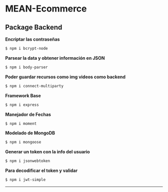 # MEAN-Ecommerce

## Package Backend

**Encriptar las contraseñas**
```bash
$ npm i bcrypt-node
```

**Parsear la data y obtener información en JSON**
```bash
$ npm i body-parser
```

**Poder guardar recursos como img videos como backend**
```bash
$ npm i connect-multiparty
```

**Framework Base**
```bash
$ npm i express
```

**Manejador de Fechas**
```bash
$ npm i moment
```

**Modelado de MongoDB**
```bash
$ npm i mongoose
```

**Generar un token con la info del usuario**
```bash
$ npm i jsonwebtoken
```

**Para decodificar el token y validar**
```bash
$ npm i jwt-simple
```

---